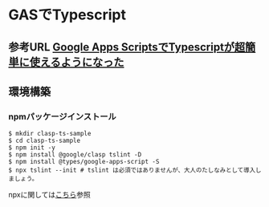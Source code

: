 # GASでTypescript
## 参考URL [Google Apps ScriptsでTypescriptが超簡単に使えるようになった](https://tech.actindi.net/2018/09/10/083314)

## 環境構築

### npmパッケージインストール

```
$ mkdir clasp-ts-sample
$ cd clasp-ts-sample
$ npm init -y
$ npm install @google/clasp tslint -D
$ npm install @types/google-apps-script -S
$ npx tslint --init # tslint は必須ではありませんが、大人のたしなみとして導入しましょう。
```

npxに関しては[こちら](https://qiita.com/tonkotsuboy_com/items/8227f5993769c3df533d)参照